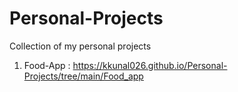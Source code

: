 # Personal-Projects
Collection of my personal projects

1. Food-App : https://kkunal026.github.io/Personal-Projects/tree/main/Food_app
